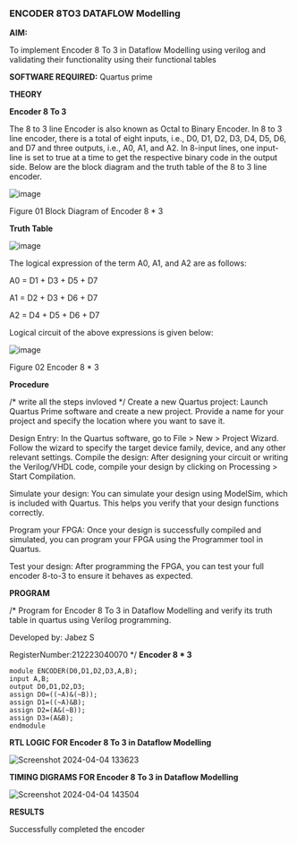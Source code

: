 ### ENCODER 8TO3 DATAFLOW Modelling

**AIM:**

To implement  Encoder 8 To 3 in Dataflow Modelling using verilog and validating their functionality using their functional tables

**SOFTWARE REQUIRED:** Quartus prime

**THEORY**

**Encoder 8 To 3**

The 8 to 3 line Encoder is also known as Octal to Binary Encoder. In 8 to 3 line encoder, there is a total of eight inputs, i.e., D0, D1, D2, D3, D4, D5, D6, and D7 and three outputs, i.e., A0, A1, and A2. In 8-input lines, one input-line is set to true at a time to get the respective binary code in the output side. Below are the block diagram and the truth table of the 8 to 3 line encoder.

![image](https://github.com/naavaneetha/ENCODER8TO3DATAFLOW/assets/154305477/0bc242c1-eb9e-4c47-afe5-30428470efc3)

Figure 01  Block Diagram of Encoder 8 * 3

**Truth Table**

![image](https://github.com/naavaneetha/ENCODER8TO3DATAFLOW/assets/154305477/35496b14-ae6e-4cd1-9abd-d6736b576575)

The logical expression of the term A0, A1, and A2 are as follows:

A0 = D1 + D3 + D5 + D7

A1 = D2 + D3 + D6 + D7

A2 = D4 + D5 + D6 + D7

Logical circuit of the above expressions is given below:

![image](https://github.com/naavaneetha/ENCODER8TO3DATAFLOW/assets/154305477/95acaee6-c873-4c75-89eb-ef09fb158053)

Figure 02  Encoder 8 * 3

**Procedure**

/* write all the steps invloved */
Create a new Quartus project: Launch Quartus Prime software and create a new project. Provide a name for your project and specify the location where you want to save it.

Design Entry: In the Quartus software, go to File > New > Project Wizard. Follow the wizard to specify the target device family, device, and any other relevant settings.
Compile the design: After designing your circuit or writing the Verilog/VHDL code, compile your design by clicking on Processing > Start Compilation.

Simulate your design: You can simulate your design using ModelSim, which is included with Quartus. This helps you verify that your design functions correctly.

Program your FPGA: Once your design is successfully compiled and simulated, you can program your FPGA using the Programmer tool in Quartus.

Test your design: After programming the FPGA, you can test your full encoder 8-to-3 to ensure it behaves as expected.

**PROGRAM**

/* Program for Encoder 8 To 3 in Dataflow Modelling and verify its truth table in quartus using Verilog programming. 

Developed by: Jabez S

RegisterNumber:212223040070
*/
**Encoder 8 * 3**
```
module ENCODER(D0,D1,D2,D3,A,B);
input A,B;
output D0,D1,D2,D3;
assign D0=((~A)&(~B));
assign D1=((~A)&B);
assign D2=(A&(~B));
assign D3=(A&B);
endmodule 
```

**RTL LOGIC FOR Encoder 8 To 3 in Dataflow Modelling**

![Screenshot 2024-04-04 133623](https://github.com/jabezs2005/ENCODER8TO3DATAFLOW/assets/147473463/15bd1b49-a9a3-4f25-b9bf-d2f9ddf16458)

**TIMING DIGRAMS FOR Encoder 8 To 3 in Dataflow Modelling**

![Screenshot 2024-04-04 143504](https://github.com/jabezs2005/ENCODER8TO3DATAFLOW/assets/147473463/d6243828-d703-4e25-bbd2-de922b688c37)

**RESULTS**

Successfully completed the encoder 



